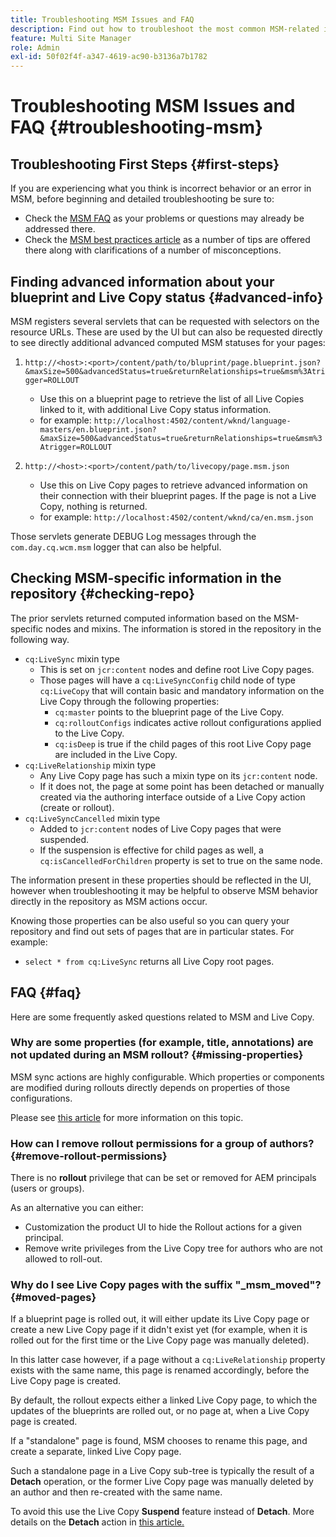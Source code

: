 ```yaml
---
title: Troubleshooting MSM Issues and FAQ
description: Find out how to troubleshoot the most common MSM-related issues and get answers the most common MSM-related questions.
feature: Multi Site Manager
role: Admin
exl-id: 50f02f4f-a347-4619-ac90-b3136a7b1782
---
```

# Troubleshooting MSM Issues and FAQ {#troubleshooting-msm}

## Troubleshooting First Steps {#first-steps}

If you are experiencing what you think is incorrect behavior or an error in MSM, before beginning and detailed troubleshooting be sure to:

* Check the [MSM FAQ](#faq) as your problems or questions may already be addressed there.
* Check the [MSM best practices article](best-practices.md) as a number of tips are offered there along with clarifications of a number of misconceptions.

## Finding advanced information about your blueprint and Live Copy status {#advanced-info}

MSM registers several servlets that can be requested with selectors on the resource URLs. These are used by the UI but can also be requested directly to see directly additional advanced computed MSM statuses for your pages:

1. `http://<host>:<port>/content/path/to/bluprint/page.blueprint.json?&maxSize=500&advancedStatus=true&returnRelationships=true&msm%3Atrigger=ROLLOUT`
   * Use this on a blueprint page to retrieve the list of all Live Copies linked to it, with additional Live Copy status information.
   * for example:
     `http://localhost:4502/content/wknd/language-masters/en.blueprint.json?&maxSize=500&advancedStatus=true&returnRelationships=true&msm%3Atrigger=ROLLOUT`

1. `http://<host>:<port>/content/path/to/livecopy/page.msm.json`
   * Use this on Live Copy pages to retrieve advanced information on their connection with their blueprint pages. If the page is not a Live Copy, nothing is returned.
   * for example:
     `http://localhost:4502/content/wknd/ca/en.msm.json`

Those servlets generate DEBUG Log messages through the `com.day.cq.wcm.msm` logger that can also be helpful.

## Checking MSM-specific information in the repository {#checking-repo}

The prior servlets returned computed information based on the MSM-specific nodes and mixins. The information is stored in the repository in the following way.

* `cq:LiveSync` mixin type
  * This is set on `jcr:content` nodes and define root Live Copy pages.
  * Those pages will have a `cq:LiveSyncConfig` child node of type `cq:LiveCopy` that will contain basic and mandatory information on the Live Copy through the following properties:
    * `cq:master` points to the blueprint page of the Live Copy.
    * `cq:rolloutConfigs` indicates active rollout configurations applied to the Live Copy.
    * `cq:isDeep` is true if the child pages of this root Live Copy page are included in the Live Copy.
* `cq:LiveRelationship` mixin type
  * Any Live Copy page has such a mixin type on its `jcr:content` node.
  * If it does not, the page at some point has been detached or manually created via the authoring interface outside of a Live Copy action (create or rollout).
* `cq:LiveSyncCancelled` mixin type
  * Added to `jcr:content` nodes of Live Copy pages that were suspended.
  * If the suspension is effective for child pages as well, a `cq:isCancelledForChildren` property is set to true on the same node.

The information present in these properties should be reflected in the UI, however when troubleshooting it may be helpful to observe MSM behavior directly in the repository as MSM actions occur.

Knowing those properties can be also useful so you can query your repository and find out sets of pages that are in particular states. For example:

* `select * from cq:LiveSync` returns all Live Copy root pages.

## FAQ {#faq}

Here are some frequently asked questions related to MSM and Live Copy.

### Why are some properties (for example, title, annotations) are not updated during an MSM rollout? {#missing-properties}

MSM sync actions are highly configurable. Which properties or components are modified during rollouts directly depends on properties of those configurations.

Please see [this article](best-practices.md) for more information on this topic.

### How can I remove rollout permissions for a group of authors? {#remove-rollout-permissions}

There is no **rollout** privilege that can be set or removed for AEM principals (users or groups).

As an alternative you can either:

* Customization the product UI to hide the Rollout actions for a given principal.
* Remove write privileges from the Live Copy tree for authors who are not allowed to roll-out.

### Why do I see Live Copy pages with the suffix "_msm_moved"? {#moved-pages}

If a blueprint page is rolled out, it will either update its Live Copy page or create a new Live Copy page if it didn't exist yet (for example, when it is rolled out for the first time or the Live Copy page was manually deleted).

In this latter case however, if a page without a `cq:LiveRelationship` property exists with the same name, this page is renamed accordingly, before the Live Copy page is created.

By default, the rollout expects either a linked Live Copy page, to which the updates of the blueprints are rolled out, or no page at, when a Live Copy page is created.

If a "standalone" page is found, MSM chooses to rename this page, and create a separate, linked Live Copy page.

Such a standalone page in a Live Copy sub-tree is typically the result of a **Detach** operation, or the former Live Copy page was manually deleted by an author and then re-created with the same name.

To avoid this use the Live Copy **Suspend** feature instead of **Detach**. More details on the **Detach** action in [this article.](creating-live-copies.md)

